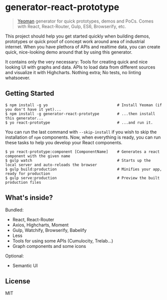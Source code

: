 # generator-react-prototype

> [Yeoman](http://yeoman.io) generator for quick prototypes, demos and PoCs. Comes with React, React-Router, Gulp, ES6, Browserify, etc.

This project should help you get started quickly when building
demos, prototypes or quick proof of concept work around area of
industrial internet. When you have plethora of APIs and realtime data, you can
create quick, nice-looking demo around that by using this generator.

It contains only the very necessary: Tools for creating quick and
nice looking UI with graphs and data. APIs to load data from different sources
and visualize it with Highcharts. Nothing extra; No tests, no linting whatsoever.

## Getting Started

```
$ npm install -g yo                               # Install Yeoman (if you don't have it yet)...
$ npm install -g generator-react-prototype        # ...then install this generator...
$ yo react-prototype                              # ...and run it.
```

You can run the last command with `--skip-install` if you wish to skip
the installation of `npm` components. Now, when everything is ready, you can run these
tasks to help you develop your React components.

```
$ yo react-prototype:component [ComponentName]    # Generates a react component with the given name
$ gulp watch                                      # Starts up the local server and auto-reloads the browser
$ gulp build:production                           # Minifies your app, ready for production
$ gulp serve:production                           # Preview the built production files
```

## What's inside?

Bundled:

* React, React-Router
* Axios, Highcharts, Moment
* Gulp, Watchify, Browserify, Babelify
* Less
* Tools for using some APIs (Cumulocity, Trelab...)
* Graph components and some icons

Optional:

* Semantic UI

## License

MIT
